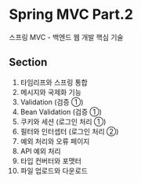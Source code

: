 # Spring MVC Part.2
스프링 MVC - 백엔드 웹 개발 핵심 기술
<br>
## Section
1. 타임리프와 스프링 통합
2. 메시지와 국제화 기능
3. Validation (검증 ①)
4. Bean Validation (검증 ①)
5. 쿠키와 세션 (로그인 처리 ①)
6. 필터와 인터셉터 (로그인 처리 ②)
7. 예외 처리와 오류 페이지
8. API 예외 처리
9. 타입 컨버터와 포맷터
10. 파일 업로드와 다운로드
